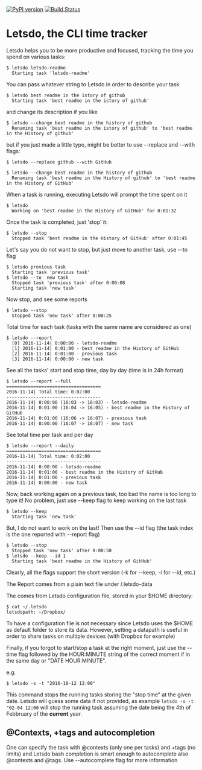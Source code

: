 [![PyPI version](https://badge.fury.io/py/letsdo.svg)](https://badge.fury.io/py/letsdo)
[![Build Status](https://travis-ci.org/clobrano/letsdo.svg?branch=master)](https://travis-ci.org/clobrano/letsdo)
# Letsdo, the CLI time tracker

Letsdo helps you to be more productive and focused, tracking the time you spend on various tasks:

    $ letsdo letsdo-readme
      Starting task 'letsdo-readme'

You can pass whatever string to Letsdo in order to describe your task

    $ letsdo best readme in the istory of github
      Starting task 'best readme in the istory of github'

and change its description if you like

    $ letsdo --change best readme in the history of github
      Renaming task 'best readme in the istory of github' to 'best readme in the History of github'

but if you just made a little typo, might be better to use --replace and --with flags:

    $ letsdo --replace github --with GitHub

    $ letsdo --change best readme in the history of github
      Renaming task 'best readme in the History of github' to 'best readme in the History of GitHub'

When a task is running, executing Letsdo will prompt the time spent on it

    $ letsdo
      Working on 'best readme in the History of GitHub' for 0:01:32

Once the task is completed, just 'stop' it:

    $ letsdo --stop
      Stopped task 'best readme in the History of GitHub' after 0:01:45

Let's say you do not want to stop, but just move to another task, use --to flag

    $ letsdo previous task
      Starting task 'previous task'
    $ letsdo --to  new task
      Stopped task 'previous task' after 0:00:08
      Starting task 'new task'

Now stop, and see some reports

    $ letsdo --stop
      Stopped task 'new task' after 0:00:25

Total time for each task (tasks with the same name are considered as one)

    $ letsdo --report
      [0] 2016-11-14| 0:00:00 - letsdo-readme
      [1] 2016-11-14| 0:01:00 - best readme in the History of GitHub
      [2] 2016-11-14| 0:01:00 - previous task
      [3] 2016-11-14| 0:00:00 - new task

See all the tasks' start and stop time, day by day (time is in 24h format)

    $ letsdo --report --full
    ===================================
    2016-11-14| Total time: 0:02:00
    -----------------------------------
    2016-11-14| 0:00:00 (16:03 -> 16:03) - letsdo-readme
    2016-11-14| 0:01:00 (16:04 -> 16:05) - best readme in the History of GitHub
    2016-11-14| 0:01:00 (16:06 -> 16:07) - previous task
    2016-11-14| 0:00:00 (16:07 -> 16:07) - new task

See total time per task and per day

    $ letsdo --report --daily
    ===================================
    2016-11-14| Total time: 0:02:00
    -----------------------------------
    2016-11-14| 0:00:00 - letsdo-readme
    2016-11-14| 0:01:00 - best readme in the History of GitHub
    2016-11-14| 0:01:00 - previous task
    2016-11-14| 0:00:00 - new task

Now, back working again on a previous task, too bad the name is too long to type it! No problem, just use --keep flag to
keep working on the last task

    $ letsdo --keep
      Starting task 'new task'

But, I do not want to work on the last! Then use the --id flag (the task index is the one reported with --report flag)

    $ letsdo --stop
      Stopped task 'new task' after 0:00:50
    $ letsdo --keep --id 1
      Starting task 'best readme in the History of GitHub'

Clearly, all the flags support the short version (-k for --keep, -i for --id, etc.)

The Report comes from a plain text file under <letsdopath>/.letsdo-data

The <letsdopath> comes from Letsdo configuration file, stored in your $HOME directory:

    $ cat ~/.letsdo
    letsdopath: ~/Dropbox/

To have a configuration file is not necessary since Letsdo uses the $HOME as default folder to store its data.
However, setting a datapath is useful in order to share tasks on multiple devices (with Dropbox for example)

Finally, if you forgot to start/stop a task at the right moment, just use the --time flag followed by the HOUR:MINUTE
string of the correct moment if in the same day or "DATE HOUR:MINUTE".

e.g.

    $ letsdo -s -t "2016-10-12 12:00"

This command stops the running tasks storing the "stop time" at the given date. Letsdo will guess
some data if not provided, as example `letsdo -s -t "02-04 12:00` will stop the running task
assuming the date being the 4th of Febbruary of the **current** year.


## @Contexts, +tags and autocompletion

One can specify the task with @contexts (only one per tasks) and +tags (no limits) and Letsdo bash completion is smart
enough to autocomplete also @contexts and @tags. Use --autocomplete flag for more information
